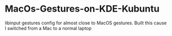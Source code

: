 # MacOs-Gestures-on-KDE-Kubuntu
libinput gestures config for almost close to MacOS gestures. Built this cause I switched from a Mac to a normal laptop
